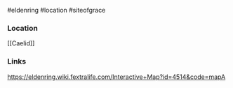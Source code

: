 #eldenring #location #siteofgrace 
### Location
[[Caelid]] 
### Links
https://eldenring.wiki.fextralife.com/Interactive+Map?id=4514&code=mapA